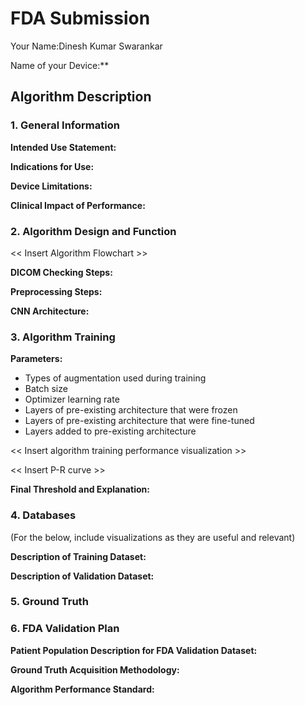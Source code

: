 # FDA  Submission

Your Name:Dinesh Kumar Swarankar  

Name of your Device:**

## Algorithm Description 

### 1. General Information

**Intended Use Statement:** 

**Indications for Use:**

**Device Limitations:**

**Clinical Impact of Performance:**

### 2. Algorithm Design and Function

<< Insert Algorithm Flowchart >>

**DICOM Checking Steps:**

**Preprocessing Steps:**

**CNN Architecture:**


### 3. Algorithm Training

**Parameters:**
* Types of augmentation used during training
* Batch size
* Optimizer learning rate
* Layers of pre-existing architecture that were frozen
* Layers of pre-existing architecture that were fine-tuned
* Layers added to pre-existing architecture

<< Insert algorithm training performance visualization >> 

<< Insert P-R curve >>

**Final Threshold and Explanation:**

### 4. Databases
 (For the below, include visualizations as they are useful and relevant)

**Description of Training Dataset:** 


**Description of Validation Dataset:** 


### 5. Ground Truth



### 6. FDA Validation Plan

**Patient Population Description for FDA Validation Dataset:**

**Ground Truth Acquisition Methodology:**

**Algorithm Performance Standard:**
